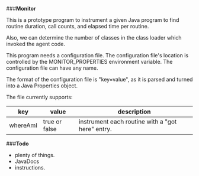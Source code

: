 ###**Monitor**

This is a prototype program to instrument a given Java program to find routine duration, call counts,
and elapsed time per routine. 

Also, we can determine the number of classes in the class loader which invoked the agent code.

This program needs a configuration file.  The configuration file's location is controlled by the
MONITOR_PROPERTIES environment variable.  The configuration file can have any name.  

The format of the configuration file is "key=value", as it is parsed and 
turned into a Java Properties object. 

The file currently supports:

|key|value|description|
|---|---|---| 
whereAmI|true or false|instrument each routine with a "got here" entry.|



###**Todo**
* plenty of things.
* JavaDocs
* instructions. 

